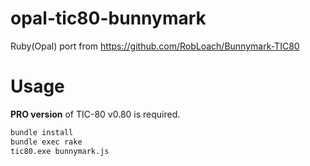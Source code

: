 # opal-tic80-bunnymark

Ruby(Opal) port from https://github.com/RobLoach/Bunnymark-TIC80

# Usage

**PRO version** of TIC-80 v0.80 is required.

```sh
bundle install
bundle exec rake
tic80.exe bunnymark.js
```
